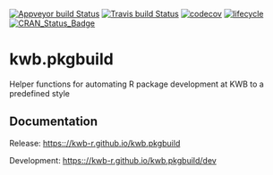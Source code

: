 [![Appveyor build Status](https://ci.appveyor.com/api/projects/status/github/KWB-R/kwb.pkgbuild?branch=master&svg=true)](https://ci.appveyor.com/project/KWB-R/kwb-pkgbuild/branch/master)
[![Travis build Status](https://travis-ci.org/KWB-R/kwb.pkgbuild.svg?branch=master)](https://travis-ci.org/KWB-R/kwb.pkgbuild)
[![codecov](https://codecov.io/github/KWB-R/kwb.pkgbuild/branch/master/graphs/badge.svg)](https://codecov.io/github/KWB-R/kwb.pkgbuild)
[![lifecycle](https://img.shields.io/badge/lifecycle-experimental-orange.svg)](https://www.tidyverse.org/lifecycle/#experimental)
[![CRAN_Status_Badge](http://www.r-pkg.org/badges/version/kwb.pkgbuild)](http://cran.r-project.org/package=kwb.pkgbuild)

# kwb.pkgbuild

Helper functions for automating R package development at KWB to a predefined style 

## Documentation

Release: [https:://kwb-r.github.io/kwb.pkgbuild](https:://kwb-r.github.io/kwb.pkgbuild)

Development: [https:://kwb-r.github.io/kwb.pkgbuild/dev](https:://kwb-r.github.io/kwb.pkgbuild/dev)
